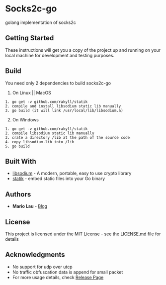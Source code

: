 # Socks2c-go

golang implementation of socks2c

## Getting Started

These instructions will get you a copy of the project up and running on your local machine for development and testing purposes.

## Build

You need only 2 dependencies to build socks2c-go

1. On Linux || MacOS

```
1. go get -v github.com/rakyll/statik
2. compile and install libsodium static lib manually
3. go build (it will link /usr/local/lib/libsodium.a)
```

2. On Windows

```
1. go get -v github.com/rakyll/statik
2. compile libsodium static lib manually
3. crate a directory /lib at the path of the source code
4. copy libsodium.lib into /lib
5. go build
```

## Built With

- [libsodium](https://github.com/jedisct1/libsodium) - A modern, portable, easy to use crypto library
- [statik](https://github.com/rakyll/statik) - embed static files into your Go binary

## Authors

- **Mario Lau** - [Blog](https://dllexport.com)

## License

This project is licensed under the MIT License - see the [LICENSE.md](LICENSE.md) file for details

## Acknowledgments

- No support for udp over utcp
- No traffic obfuscation data is append for small packet
- For more usage details, check [Release Page](https://code.dllexport.com/mario/socks2c-go-release)
